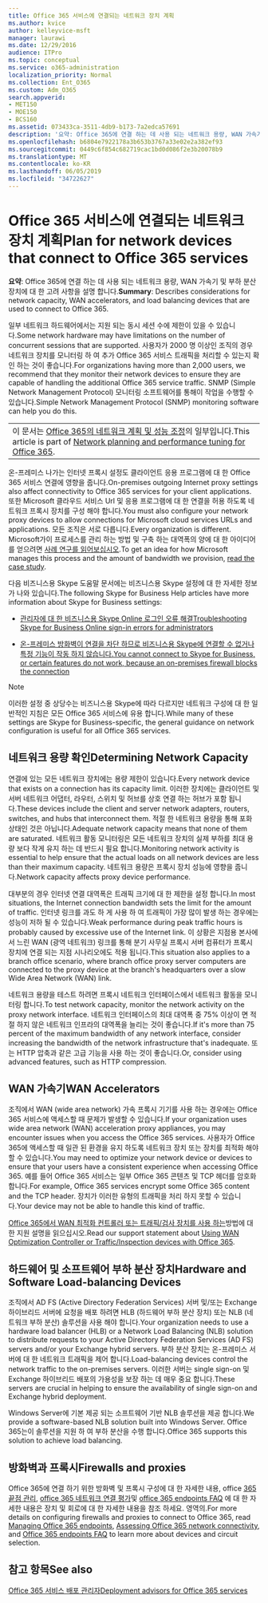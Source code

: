 ```yaml
---
title: Office 365 서비스에 연결되는 네트워크 장치 계획
ms.author: kvice
author: kelleyvice-msft
manager: laurawi
ms.date: 12/29/2016
audience: ITPro
ms.topic: conceptual
ms.service: o365-administration
localization_priority: Normal
ms.collection: Ent_O365
ms.custom: Adm_O365
search.appverid:
- MET150
- MOE150
- BCS160
ms.assetid: 073433ca-3511-4db9-b173-7a2edca57691
description: '요약: Office 365에 연결 하는 데 사용 되는 네트워크 용량, WAN 가속기 및 부하 분산 장치에 대 한 고려 사항을 설명 합니다.'
ms.openlocfilehash: b6804e7922178a3b653b3767a33e02e2a382ef93
ms.sourcegitcommit: 0449c6f854c682719cac1bd0d086f2e3b20078b9
ms.translationtype: MT
ms.contentlocale: ko-KR
ms.lasthandoff: 06/05/2019
ms.locfileid: "34722627"
---
```

# <a name="plan-for-network-devices-that-connect-to-office-365-services"></a><span data-ttu-id="35f5b-103">Office 365 서비스에 연결되는 네트워크 장치 계획</span><span class="sxs-lookup"><span data-stu-id="35f5b-103">Plan for network devices that connect to Office 365 services</span></span>

 <span data-ttu-id="35f5b-104">**요약**: Office 365에 연결 하는 데 사용 되는 네트워크 용량, WAN 가속기 및 부하 분산 장치에 대 한 고려 사항을 설명 합니다.</span><span class="sxs-lookup"><span data-stu-id="35f5b-104">**Summary**: Describes considerations for network capacity, WAN accelerators, and load balancing devices that are used to connect to Office 365.</span></span>
  
<span data-ttu-id="35f5b-105">일부 네트워크 하드웨어에서는 지원 되는 동시 세션 수에 제한이 있을 수 있습니다.</span><span class="sxs-lookup"><span data-stu-id="35f5b-105">Some network hardware may have limitations on the number of concurrent sessions that are supported.</span></span> <span data-ttu-id="35f5b-106">사용자가 2000 명 이상인 조직의 경우 네트워크 장치를 모니터링 하 여 추가 Office 365 서비스 트래픽을 처리할 수 있는지 확인 하는 것이 좋습니다.</span><span class="sxs-lookup"><span data-stu-id="35f5b-106">For organizations having more than 2,000 users, we recommend that they monitor their network devices to ensure they are capable of handling the additional Office 365 service traffic.</span></span> <span data-ttu-id="35f5b-107">SNMP (Simple Network Management Protocol) 모니터링 소프트웨어를 통해이 작업을 수행할 수 있습니다.</span><span class="sxs-lookup"><span data-stu-id="35f5b-107">Simple Network Management Protocol (SNMP) monitoring software can help you do this.</span></span>

||
|:-----|
| <span data-ttu-id="35f5b-108">이 문서는 [Office 365의 네트워크 계획 및 성능 조정](https://aka.ms/tune)의 일부입니다.</span><span class="sxs-lookup"><span data-stu-id="35f5b-108">This article is part of [Network planning and performance tuning for Office 365](https://aka.ms/tune).</span></span>|

<span data-ttu-id="35f5b-109">온-프레미스 나가는 인터넷 프록시 설정도 클라이언트 응용 프로그램에 대 한 Office 365 서비스 연결에 영향을 줍니다.</span><span class="sxs-lookup"><span data-stu-id="35f5b-109">On-premises outgoing Internet proxy settings also affect connectivity to Office 365 services for your client applications.</span></span> <span data-ttu-id="35f5b-110">또한 Microsoft 클라우드 서비스 Url 및 응용 프로그램에 대 한 연결을 허용 하도록 네트워크 프록시 장치를 구성 해야 합니다.</span><span class="sxs-lookup"><span data-stu-id="35f5b-110">You must also configure your network proxy devices to allow connections for Microsoft cloud services URLs and applications.</span></span> <span data-ttu-id="35f5b-111">모든 조직은 서로 다릅니다.</span><span class="sxs-lookup"><span data-stu-id="35f5b-111">Every organization is different.</span></span> <span data-ttu-id="35f5b-112">Microsoft가이 프로세스를 관리 하는 방법 및 구축 하는 대역폭의 양에 대 한 아이디어를 얻으려면 [사례 연구를 읽어보십시오](https://www.microsoft.com/itshowcase/Article/Content/631/Optimizing-network-performance-for-Microsoft-Office-365).</span><span class="sxs-lookup"><span data-stu-id="35f5b-112">To get an idea for how Microsoft manages this process and the amount of bandwidth we provision, [read the case study](https://www.microsoft.com/itshowcase/Article/Content/631/Optimizing-network-performance-for-Microsoft-Office-365).</span></span>
  
<span data-ttu-id="35f5b-113">다음 비즈니스용 Skype 도움말 문서에는 비즈니스용 Skype 설정에 대 한 자세한 정보가 나와 있습니다.</span><span class="sxs-lookup"><span data-stu-id="35f5b-113">The following Skype for Business Help articles have more information about Skype for Business settings:</span></span>
  
- [<span data-ttu-id="35f5b-114">관리자에 대 한 비즈니스용 Skype Online 로그인 오류 해결</span><span class="sxs-lookup"><span data-stu-id="35f5b-114">Troubleshooting Skype for Business Online sign-in errors for administrators</span></span>](https://docs.microsoft.com/skypeforbusiness/set-up-skype-for-business-online/troubleshooting-sign-in-errors-for-admins)

- [<span data-ttu-id="35f5b-115">온-프레미스 방화벽이 연결을 차단 하므로 비즈니스용 Skype에 연결할 수 없거나 특정 기능이 작동 하지 않습니다.</span><span class="sxs-lookup"><span data-stu-id="35f5b-115">You cannot connect to Skype for Business, or certain features do not work, because an on-premises firewall blocks the connection</span></span>](https://go.microsoft.com/fwlink/p/?LinkID=243625)

> [!NOTE]
> <span data-ttu-id="35f5b-116">이러한 설정 중 상당수는 비즈니스용 Skype에 따라 다르지만 네트워크 구성에 대 한 일반적인 지침은 모든 Office 365 서비스에 유용 합니다.</span><span class="sxs-lookup"><span data-stu-id="35f5b-116">While many of these settings are Skype for Business-specific, the general guidance on network configuration is useful for all Office 365 services.</span></span>
  
## <a name="determining-network-capacity"></a><span data-ttu-id="35f5b-117">네트워크 용량 확인</span><span class="sxs-lookup"><span data-stu-id="35f5b-117">Determining Network Capacity</span></span>

<span data-ttu-id="35f5b-118">연결에 있는 모든 네트워크 장치에는 용량 제한이 있습니다.</span><span class="sxs-lookup"><span data-stu-id="35f5b-118">Every network device that exists on a connection has its capacity limit.</span></span> <span data-ttu-id="35f5b-119">이러한 장치에는 클라이언트 및 서버 네트워크 어댑터, 라우터, 스위치 및 허브를 상호 연결 하는 허브가 포함 됩니다.</span><span class="sxs-lookup"><span data-stu-id="35f5b-119">These devices include the client and server network adapters, routers, switches, and hubs that interconnect them.</span></span> <span data-ttu-id="35f5b-120">적절 한 네트워크 용량을 통해 포화 상태인 것은 아닙니다.</span><span class="sxs-lookup"><span data-stu-id="35f5b-120">Adequate network capacity means that none of them are saturated.</span></span> <span data-ttu-id="35f5b-121">네트워크 활동 모니터링은 모든 네트워크 장치의 실제 부하를 최대 용량 보다 작게 유지 하는 데 반드시 필요 합니다.</span><span class="sxs-lookup"><span data-stu-id="35f5b-121">Monitoring network activity is essential to help ensure that the actual loads on all network devices are less than their maximum capacity.</span></span> <span data-ttu-id="35f5b-122">네트워크 용량은 프록시 장치 성능에 영향을 줍니다.</span><span class="sxs-lookup"><span data-stu-id="35f5b-122">Network capacity affects proxy device performance.</span></span>
  
<span data-ttu-id="35f5b-123">대부분의 경우 인터넷 연결 대역폭은 트래픽 크기에 대 한 제한을 설정 합니다.</span><span class="sxs-lookup"><span data-stu-id="35f5b-123">In most situations, the Internet connection bandwidth sets the limit for the amount of traffic.</span></span> <span data-ttu-id="35f5b-124">인터넷 링크를 과도 하 게 사용 하 여 트래픽이 가장 많이 발생 하는 경우에는 성능이 저하 될 수 있습니다.</span><span class="sxs-lookup"><span data-stu-id="35f5b-124">Weak performance during peak traffic hours is probably caused by excessive use of the Internet link.</span></span> <span data-ttu-id="35f5b-125">이 상황은 지점용 본사에서 느린 WAN (광역 네트워크) 링크를 통해 분기 사무실 프록시 서버 컴퓨터가 프록시 장치에 연결 되는 지점 시나리오에도 적용 됩니다.</span><span class="sxs-lookup"><span data-stu-id="35f5b-125">This situation also applies to a branch office scenario, where branch office proxy server computers are connected to the proxy device at the branch's headquarters over a slow Wide Area Network (WAN) link.</span></span>
  
<span data-ttu-id="35f5b-126">네트워크 용량을 테스트 하려면 프록시 네트워크 인터페이스에서 네트워크 활동을 모니터링 합니다.</span><span class="sxs-lookup"><span data-stu-id="35f5b-126">To test network capacity, monitor the network activity on the proxy network interface.</span></span> <span data-ttu-id="35f5b-127">네트워크 인터페이스의 최대 대역폭 중 75% 이상이 면 적절 하지 않은 네트워크 인프라의 대역폭을 늘리는 것이 좋습니다.</span><span class="sxs-lookup"><span data-stu-id="35f5b-127">If it's more than 75 percent of the maximum bandwidth of any network interface, consider increasing the bandwidth of the network infrastructure that's inadequate.</span></span> <span data-ttu-id="35f5b-128">또는 HTTP 압축과 같은 고급 기능을 사용 하는 것이 좋습니다.</span><span class="sxs-lookup"><span data-stu-id="35f5b-128">Or, consider using advanced features, such as HTTP compression.</span></span>
  
## <a name="wan-accelerators"></a><span data-ttu-id="35f5b-129">WAN 가속기</span><span class="sxs-lookup"><span data-stu-id="35f5b-129">WAN Accelerators</span></span>

<span data-ttu-id="35f5b-130">조직에서 WAN (wide area network) 가속 프록시 기기를 사용 하는 경우에는 Office 365 서비스에 액세스할 때 문제가 발생할 수 있습니다.</span><span class="sxs-lookup"><span data-stu-id="35f5b-130">If your organization uses wide area network (WAN) acceleration proxy appliances, you may encounter issues when you access the Office 365 services.</span></span> <span data-ttu-id="35f5b-131">사용자가 Office 365에 액세스할 때 일관 된 환경을 유지 하도록 네트워크 장치 또는 장치를 최적화 해야 할 수 있습니다.</span><span class="sxs-lookup"><span data-stu-id="35f5b-131">You may need to optimize your network device or devices to ensure that your users have a consistent experience when accessing Office 365.</span></span> <span data-ttu-id="35f5b-132">예를 들어 Office 365 서비스는 일부 Office 365 콘텐츠 및 TCP 헤더를 암호화 합니다.</span><span class="sxs-lookup"><span data-stu-id="35f5b-132">For example, Office 365 services encrypt some Office 365 content and the TCP header.</span></span> <span data-ttu-id="35f5b-133">장치가 이러한 유형의 트래픽을 처리 하지 못할 수 있습니다.</span><span class="sxs-lookup"><span data-stu-id="35f5b-133">Your device may not be able to handle this kind of traffic.</span></span>
  
<span data-ttu-id="35f5b-134">[Office 365에서 WAN 최적화 컨트롤러 또는 트래픽/검사 장치를 사용 하는](https://support.microsoft.com/kb/2690045)방법에 대 한 지원 설명을 읽으십시오.</span><span class="sxs-lookup"><span data-stu-id="35f5b-134">Read our support statement about [Using WAN Optimization Controller or Traffic/Inspection devices with Office 365](https://support.microsoft.com/kb/2690045).</span></span>
  
## <a name="hardware-and-software-load-balancing-devices"></a><span data-ttu-id="35f5b-135">하드웨어 및 소프트웨어 부하 분산 장치</span><span class="sxs-lookup"><span data-stu-id="35f5b-135">Hardware and Software Load-balancing Devices</span></span>

<span data-ttu-id="35f5b-136">조직에서 AD FS (Active Directory Federation Services) 서버 및/또는 Exchange 하이브리드 서버에 요청을 배포 하려면 HLB (하드웨어 부하 분산 장치) 또는 NLB (네트워크 부하 분산) 솔루션을 사용 해야 합니다.</span><span class="sxs-lookup"><span data-stu-id="35f5b-136">Your organization needs to use a hardware load balancer (HLB) or a Network Load Balancing (NLB) solution to distribute requests to your Active Directory Federation Services (AD FS) servers and/or your Exchange hybrid servers.</span></span> <span data-ttu-id="35f5b-137">부하 분산 장치는 온-프레미스 서버에 대 한 네트워크 트래픽을 제어 합니다.</span><span class="sxs-lookup"><span data-stu-id="35f5b-137">Load-balancing devices control the network traffic to the on-premises servers.</span></span> <span data-ttu-id="35f5b-138">이러한 서버는 single sign-on 및 Exchange 하이브리드 배포의 가용성을 보장 하는 데 매우 중요 합니다.</span><span class="sxs-lookup"><span data-stu-id="35f5b-138">These servers are crucial in helping to ensure the availability of single sign-on and Exchange hybrid deployment.</span></span>
  
<span data-ttu-id="35f5b-139">Windows Server에 기본 제공 되는 소프트웨어 기반 NLB 솔루션을 제공 합니다.</span><span class="sxs-lookup"><span data-stu-id="35f5b-139">We provide a software-based NLB solution built into Windows Server.</span></span> <span data-ttu-id="35f5b-140">Office 365는이 솔루션을 지원 하 여 부하 분산을 수행 합니다.</span><span class="sxs-lookup"><span data-stu-id="35f5b-140">Office 365 supports this solution to achieve load balancing.</span></span>
  
## <a name="firewalls-and-proxies"></a><span data-ttu-id="35f5b-141">방화벽과 프록시</span><span class="sxs-lookup"><span data-stu-id="35f5b-141">Firewalls and proxies</span></span>

<span data-ttu-id="35f5b-142">Office 365에 연결 하기 위한 방화벽 및 프록시 구성에 대 한 자세한 내용, office [365 끝점 관리](https://support.office.com/article/99cab9d4-ef59-4207-9f2b-3728eb46bf9a), [office 365 네트워크 연결 평가](assessing-network-connectivity.md)및 [office 365 endpoints FAQ](https://support.office.com/article/d4088321-1c89-4b96-9c99-54c75cae2e6d) 에 대 한 자세한 내용은 장치 및 회로에 대 한 자세한 내용을 참조 하세요. 영역의.</span><span class="sxs-lookup"><span data-stu-id="35f5b-142">For more details on configuring firewalls and proxies to connect to Office 365, read [Managing Office 365 endpoints](https://support.office.com/article/99cab9d4-ef59-4207-9f2b-3728eb46bf9a), [Assessing Office 365 network connectivity](assessing-network-connectivity.md), and [Office 365 endpoints FAQ](https://support.office.com/article/d4088321-1c89-4b96-9c99-54c75cae2e6d) to learn more about devices and circuit selection.</span></span>
  
## <a name="see-also"></a><span data-ttu-id="35f5b-143">참고 항목</span><span class="sxs-lookup"><span data-stu-id="35f5b-143">See also</span></span>

[<span data-ttu-id="35f5b-144">Office 365 서비스 배포 관리자</span><span class="sxs-lookup"><span data-stu-id="35f5b-144">Deployment advisors for Office 365 services</span></span>](deployment-advisors-for-office-365.md)
